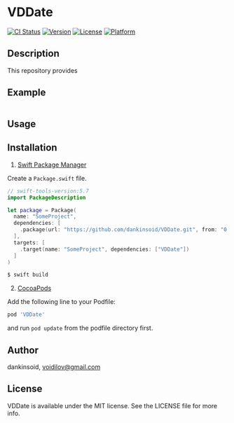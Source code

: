 # VDDate

[![CI Status](https://img.shields.io/travis/dankinsoid/VDDate.svg?style=flat)](https://travis-ci.org/dankinsoid/VDDate)
[![Version](https://img.shields.io/cocoapods/v/VDDate.svg?style=flat)](https://cocoapods.org/pods/VDDate)
[![License](https://img.shields.io/cocoapods/l/VDDate.svg?style=flat)](https://cocoapods.org/pods/VDDate)
[![Platform](https://img.shields.io/cocoapods/p/VDDate.svg?style=flat)](https://cocoapods.org/pods/VDDate)


## Description
This repository provides

## Example

```swift

```
## Usage

 
## Installation

1. [Swift Package Manager](https://github.com/apple/swift-package-manager)

Create a `Package.swift` file.
```swift
// swift-tools-version:5.7
import PackageDescription

let package = Package(
  name: "SomeProject",
  dependencies: [
    .package(url: "https://github.com/dankinsoid/VDDate.git", from: "0.0.1")
  ],
  targets: [
    .target(name: "SomeProject", dependencies: ["VDDate"])
  ]
)
```
```ruby
$ swift build
```

2.  [CocoaPods](https://cocoapods.org)

Add the following line to your Podfile:
```ruby
pod 'VDDate'
```
and run `pod update` from the podfile directory first.

## Author

dankinsoid, voidilov@gmail.com

## License

VDDate is available under the MIT license. See the LICENSE file for more info.
